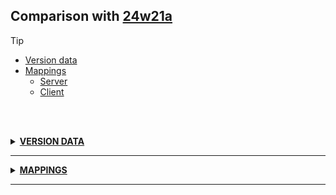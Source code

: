 ## Comparison with [24w21a](https://github.com/PixiGeko/Minecraft-generated-data/tree/24w21a)

> [!TIP]
> - [Version data](#version-data)
> - [Mappings](#mappings)
>   - [Server](#server-mappings)
>   - [Client](#client-mappings)

<br/><br/>
<details><summary><b><ins>VERSION DATA</ins></b><a name="version-data"></a></summary>
<br/>
<table><tr><th></th><th align="left">24w21a</th><th>24w21b</th></tr><tr><td>World version</td><td><pre>3946</pre></td><td><pre>3947</pre></td></tr><tr><td>Protocol version</td><td><pre>1073742021</pre></td><td><pre>1073742022</pre></td></tr></table>
</details>
<hr/>
<details><summary><b><ins>MAPPINGS</ins></b><a name="mappings"></a></summary>
<br/>
<h2>Server<a name="server-mappings"></a></h2>
<h2>Client<a name="client-mappings"></a></h2>
<details>
<summary>
Changes
</summary>

```
XXX.entity.monster.Zombie +1P
```

</details>
</details>
<hr/>